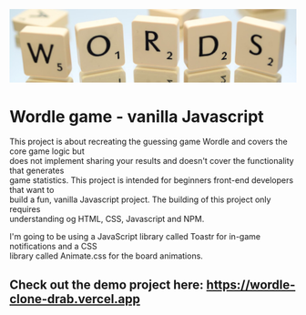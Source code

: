![wordle-pic](./public/images/letterTile.jpg)
# Wordle game - vanilla Javascript
This project is about recreating the guessing game Wordle and covers the core game logic but  
does not implement sharing your results and doesn't cover the functionality that generates  
game statistics. This project is intended for beginners front-end developers that want to  
build a fun, vanilla Javascript project. The building of this project only requires  
understanding og HTML, CSS, Javascript and NPM.

I'm going to be using a JavaScript library called Toastr for in-game notifications and a CSS  
library called Animate.css for the board animations.

## Check out the demo project here: https://wordle-clone-drab.vercel.app